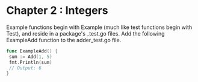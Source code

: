 # Chapter 2 : Integers


Example functions begin with Example (much like test functions begin with Test), and reside in a package's _test.go files. Add the following ExampleAdd function to the adder_test.go file.

```go
func ExampleAdd() {
 sum := Add(1, 5)
 fmt.Println(sum)
 // Output: 6
}

```
